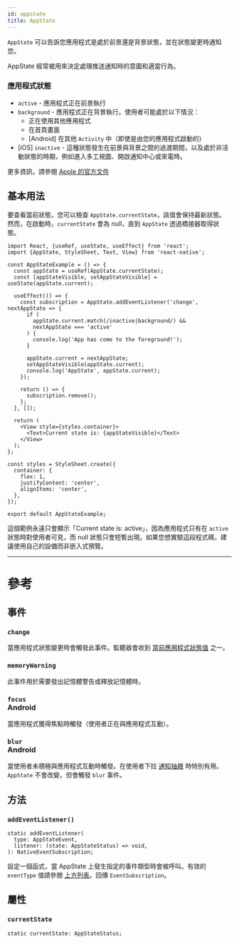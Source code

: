 ```yaml
---
id: appstate
title: AppState
---
```


`AppState` 可以告訴您應用程式是處於前景還是背景狀態，並在狀態變更時通知您。

AppState 經常被用來決定處理推送通知時的意圖和適當行為。

### 應用程式狀態

- `active` - 應用程式正在前景執行
- `background` - 應用程式正在背景執行。使用者可能處於以下情況：
  - 正在使用其他應用程式
  - 在首頁畫面
  - [Android] 在其他 `Activity` 中（即使是由您的應用程式啟動的）
- [iOS] `inactive` - 這種狀態發生在前景與背景之間的過渡期間，以及處於非活動狀態的時期，例如進入多工視圖、開啟通知中心或來電時。

更多資訊，請參閱 [Apple 的官方文件](https://developer.apple.com/documentation/uikit/app_and_scenes/managing_your_app_s_life_cycle)

## 基本用法

要查看當前狀態，您可以檢查 `AppState.currentState`，該值會保持最新狀態。然而，在啟動時，`currentState` 會為 null，直到 `AppState` 透過橋接器取得狀態。

```SnackPlayer name=AppState%20Example
import React, {useRef, useState, useEffect} from 'react';
import {AppState, StyleSheet, Text, View} from 'react-native';

const AppStateExample = () => {
  const appState = useRef(AppState.currentState);
  const [appStateVisible, setAppStateVisible] = useState(appState.current);

  useEffect(() => {
    const subscription = AppState.addEventListener('change', nextAppState => {
      if (
        appState.current.match(/inactive|background/) &&
        nextAppState === 'active'
      ) {
        console.log('App has come to the foreground!');
      }

      appState.current = nextAppState;
      setAppStateVisible(appState.current);
      console.log('AppState', appState.current);
    });

    return () => {
      subscription.remove();
    };
  }, []);

  return (
    <View style={styles.container}>
      <Text>Current state is: {appStateVisible}</Text>
    </View>
  );
};

const styles = StyleSheet.create({
  container: {
    flex: 1,
    justifyContent: 'center',
    alignItems: 'center',
  },
});

export default AppStateExample;
```

這個範例永遠只會顯示「Current state is: active」，因為應用程式只有在 `active` 狀態時對使用者可見，而 null 狀態只會短暫出現。如果您想實驗這段程式碼，建議使用自己的設備而非嵌入式預覽。

---

# 參考

## 事件

### `change`

當應用程式狀態變更時會觸發此事件。監聽器會收到 [當前應用程式狀態值](appstate#app-states) 之一。

### `memoryWarning`

此事件用於需要發出記憶體警告或釋放記憶體時。

### `focus` <div class="label android">Android</div>

當應用程式獲得焦點時觸發（使用者正在與應用程式互動）。

### `blur` <div class="label android">Android</div>

當使用者未積極與應用程式互動時觸發。在使用者下拉 [通知抽屜](https://developer.android.com/guide/topics/ui/notifiers/notifications#bar-and-drawer) 時特別有用。`AppState` 不會改變，但會觸發 `blur` 事件。

## 方法

### `addEventListener()`

```tsx
static addEventListener(
  type: AppStateEvent,
  listener: (state: AppStateStatus) => void,
): NativeEventSubscription;
```

設定一個函式，當 AppState 上發生指定的事件類型時會被呼叫。有效的 `eventType` 值請參閱 [上方列表](#events)。回傳 `EventSubscription`。

## 屬性

### `currentState`

```tsx
static currentState: AppStateStatus;
```